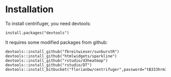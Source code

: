 
# Installation
To install centrifuger, you need devtools:

    install.packages("devtools")

It requires some modified packages from github:

    devtools::install_github("fbreitwieser/sunburstR")
    devtools::install_github("htmlwidgets/sparkline")
    devtools::install_github("rstudio/d3heatmap")
    devtools::install_github("rstudio/DT")
    devtools::install_bitbucket("florianbw/centrifuger",password="tB333hrm3is")
